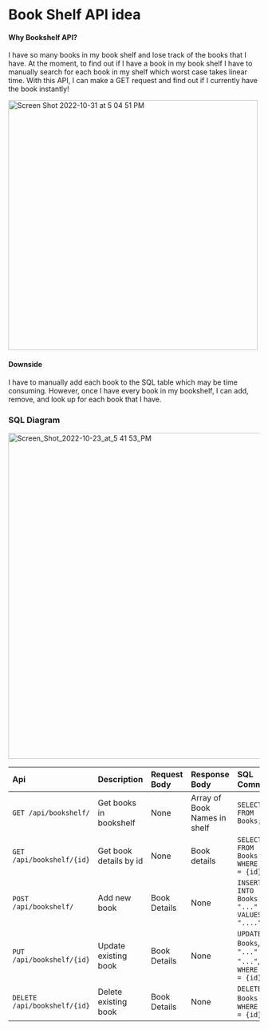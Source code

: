 # Book Shelf API idea

#### Why Bookshelf API?

I have so many books in my book shelf and lose track of the books that I have. At the moment, to find out if I have a book in my book shelf I have to manually search for each book in my shelf which worst case takes linear time. With this API, I can make a GET request and find out if I currently have the book instantly!

<img width="500" alt="Screen Shot 2022-10-31 at 5 04 51 PM" src="https://user-images.githubusercontent.com/24259728/199110423-79e9c83f-20da-42b0-9e7d-9fb111571eb6.png">

#### Downside

I have to manually add each book to the SQL table which may be time consuming. However, once I have every book in my bookshelf, I can add, remove, and look up for each book that I have.

### SQL Diagram
<img width="652" alt="Screen_Shot_2022-10-23_at_5 41 53_PM" src="https://user-images.githubusercontent.com/24259728/197421663-ecf2fc49-15e4-4a61-96db-4b0ff8a18722.png">

| Api              | Description     | Request Body | Response Body     | SQL Command | 
| :--------        | :------- | :-------- | :------- | :--------------- |
| `GET /api/bookshelf/` | Get books in bookshelf | None | Array of Book Names in shelf | `SELECT * FROM Books;`|
| `GET /api/bookshelf/{id}` | Get book details by id | None | Book details | `SELECT * FROM Books WHERE Id = {id};` |
| `POST /api/bookshelf/` | Add new book | Book Details | None     | `INSERT INTO Books "..." VALUES "...."` |
| `PUT /api/bookshelf/{id}` | Update existing book | Book Details | None     | `UPDATE Books`, `SET "..." = "..."`, `WHERE Id = {id};`|
| `DELETE /api/bookshelf/{id}` | Delete existing book | Book Details | None     | `DELETE Books` , `WHERE Id = {id}`|
